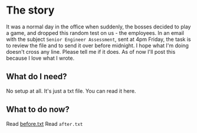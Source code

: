# The story
It was a normal day in the office when suddenly, the bosses decided to play a game, and dropped this random test on us - the employees. In an email with the subject `Senior Engineer Assessment`, sent at 4pm Friday, the task is to review the file and to send it over before midnight. I hope what I'm doing doesn't cross any line. Please tell me if it does. As of now I'll post this because I love what I wrote.

## What do I need?
No setup at all. It's just a txt file. You can read it here.

## What to do now?
Read [before.txt](before.txt)
Read `after.txt` 